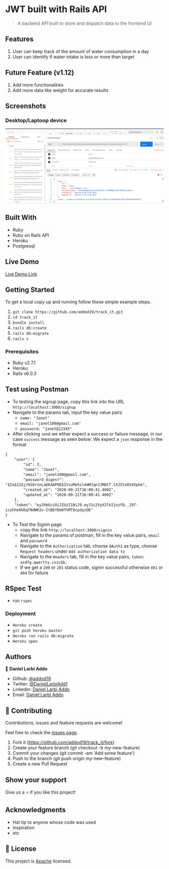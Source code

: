 # JWT built with Rails API

> A backend API built to store and dispatch data to the frontend UI

## Features

1. User can keep track of the amount of water consumption in a day
2. User can identify if water intake is less or more than target


## Future Feature (v1.12)

1. Add more functionalities
2. Add more data like weight for accurate results


## Screenshots

### Desktop/Laptoop device

<img src="./display.png" alt="">


## Built With

- Ruby
- Ruby on Rails API
- Heroku
- Postgresql

## Live Demo

[Live Demo Link](https://nameless-badlands-46087.herokuapp.com/)

## Getting Started

To get a local copy up and running follow these simple example steps.

1. `git clone https://github.com/addod19/track_it.git`
2. `cd track_it`
3. `bundle install`
4. `rails db:create`
5. `rails db:migrate`
5. `rails s`

### Prerequisites

- Ruby v2.7.1
- Heroku
- Rails v6.0.3

## Test using Postman

- To testing the signup page, copy this link into the URL `http://localhost:3000/signup`
- Navigate to the params tab, input the key value pairs
  - `name: "Janet"`
  - `email: "janet100@gmail.com"`
  - `password: "janet@12345"`
- After clicking `send` we either expect a success or failure message, in our case `success` message as seen below: We expect a `json` response in the format
```
{
    "user": {
        "id": 3,
        "name": "Janet",
        "email": "janet100@gmail.com",
        "password_digest": "$2a$12$j/H10rnnLa6K4AP0Eb2tvuMe5sldmMJqnJJMQtT.tXJItxOS4Vpkm",
        "created_at": "2020-09-21T16:09:41.400Z",
        "updated_at": "2020-09-21T16:09:41.400Z"
    },
    "token": "eyJhbGciOiJIUzI1NiJ9.eyJ1c2VyX2lkIjozfQ._J97-icyhhe6kDqfNdWK2v-ItBEYDm8fVMT8cpdyzOE"
}
```
- To Test the Signin page
  - copy this link `http://localhost:3000/signin`
  - Navigate to the params of postman, fill in the key value pairs, `email` and `password`
  - Navigate to the `Authorization` tab, choose `OAuth1` as type, choose `Request headers` under
  `Add authorization data to`
  - Navigate to the `Headers` tab, fill in the key value pairs, `token`: `asdfg.qwertty.cxzcbb.`
  - If we get a `200` or `201` status code, signin successful otherwise `401` or `404` for failure

## RSpec Test

- run `rspec`

### Deployment

- `Heroku create`
- `git push heroku master`
- `Heroku run rails db:migrate`
- `Heroku open`

## Authors

👤 **Daniel Larbi Addo**

- Github: [@addod19](https://github.com/addod19)
- Twitter: [@DanielLarbiAdd1](https://twitter.com/DanielLarbiAdd1)
- Linkedin: [Daniel Larbi Addo](https://linkedin.com/in/daniel-larbi-addo/)
- Email: [Daniel Larbi Addo](addodaniellarbi@gmail.com)

## 🤝 Contributing

Contributions, issues and feature requests are welcome!

Feel free to check the [issues page](https://github.com/addod19/track_it/issues).

1. Fork it (https://github.com/addod19/track_it/fork)
2. Create your feature branch (git checkout -b my-new-feature)
3. Commit your changes (git commit -am 'Add some feature')
4. Push to the branch (git push origin my-new-feature)
5. Create a new Pull Request

## Show your support

Give us a ⭐️ if you like this project!

## Acknowledgments

- Hat tip to anyone whose code was used
- Inspiration
- etc

## 📝 License

This project is [Apache](lic.url) licensed.

